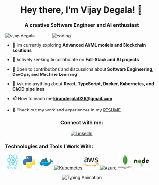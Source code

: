 
<h1 align="center">Hey there, I'm Vijay Degala! 👋</h1>
<h3 align="center">A creative Software Engineer and AI enthusiast</h3>

<img align="right" alt="coding" width="350" src="https://media.giphy.com/media/qgQUggAC3Pfv687qPC/giphy.gif">

<p align="left"> <img src="https://komarev.com/ghpvc/?username=vijay-degala&label=Profile%20Views&color=brightgreen&style=flat" alt="vijay-degala" /> </p>

- 🌱 I’m currently exploring **Advanced AI/ML models and Blockchain solutions**

- 💼 Actively seeking to collaborate on **Full-Stack and AI projects**

- 🤝 Open to contributions and discussions about **Software Engineering, DevOps, and Machine Learning**

- 💬 Ask me anything about **React, TypeScript, Docker, Kubernetes, and CI/CD pipelines**

- 📫 How to reach me **kirandegala026@gmail.com**

- 📄 Check out my work and experiences in my [RESUME](https://drive.google.com/file/d/14ejb7aonxzqk0BpcwbZP_ULPM6Thd18P/view?usp=sharing)

<h3 align="center">Connect with me:</h3>
<p align="center">
  <a href="https://linkedin.com/in/vijay-degala" target="blank"><img align="center" src="https://cdn-icons-png.flaticon.com/512/174/174857.png" alt="LinkedIn" height="40" width="40" /></a>
</p>

<h3 align="left">Technologies and Tools I Work With:</h3>
<p align="left">
  <a href="https://reactjs.org/" target="_blank" rel="noreferrer"> <img src="https://raw.githubusercontent.com/devicons/devicon/master/icons/react/react-original-wordmark.svg" alt="React" width="50" height="50"/> </a>
  <a href="https://www.python.org" target="_blank" rel="noreferrer"> <img src="https://raw.githubusercontent.com/devicons/devicon/master/icons/python/python-original.svg" alt="Python" width="50" height="50"/> </a>
  <a href="https://www.docker.com/" target="_blank" rel="noreferrer"> <img src="https://raw.githubusercontent.com/devicons/devicon/master/icons/docker/docker-original.svg" alt="Docker" width="50" height="50"/> </a>
  <a href="https://kubernetes.io" target="_blank" rel="noreferrer"> <img src="https://www.vectorlogo.zone/logos/kubernetes/kubernetes-icon.svg" alt="Kubernetes" width="50" height="50"/> </a>
  <a href="https://aws.amazon.com" target="_blank" rel="noreferrer"> <img src="https://raw.githubusercontent.com/devicons/devicon/master/icons/amazonwebservices/amazonwebservices-original-wordmark.svg" alt="AWS" width="50" height="50"/> </a>
  <a href="https://azure.microsoft.com/en-us/" target="_blank" rel="noreferrer"> <img src="https://www.vectorlogo.zone/logos/microsoft_azure/microsoft_azure-icon.svg" alt="Azure" width="50" height="50"/> </a>
  <a href="https://www.mongodb.com/" target="_blank" rel="noreferrer"> <img src="https://raw.githubusercontent.com/devicons/devicon/master/icons/mongodb/mongodb-original-wordmark.svg" alt="MongoDB" width="50" height="50"/> </a>
  <a href="https://nodejs.org" target="_blank" rel="noreferrer"> <img src="https://raw.githubusercontent.com/devicons/devicon/master/icons/nodejs/nodejs-original-wordmark.svg" alt="Node.js" width="50" height="50"/> </a>
</p>

<p align="center">
  <img src="https://readme-typing-svg.herokuapp.com/?lines=Software+Engineer;Full+Stack+Developer;AI/ML+Enthusiast;Blockchain+Explorer;Lifelong+Learner&center=true&size=25&vCenter=true&width=500&height=50" alt="Typing Animation">
</p>

